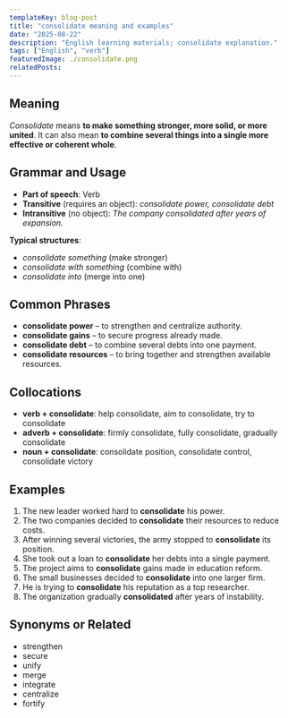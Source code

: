 ```yaml
---
templateKey: blog-post
title: "consolidate meaning and examples"
date: "2025-08-22"
description: "English learning materials; consolidate explanation."
tags: ["English", "verb"]
featuredImage: ./consolidate.png
relatedPosts:
---
```


## Meaning

_Consolidate_ means **to make something stronger, more solid, or more united**. It can also mean **to combine several things into a single more effective or coherent whole**.

## Grammar and Usage

- **Part of speech**: Verb
- **Transitive** (requires an object): _consolidate power, consolidate debt_
- **Intransitive** (no object): _The company consolidated after years of expansion._

**Typical structures**:

- _consolidate something_ (make stronger)
- _consolidate with something_ (combine with)
- _consolidate into_ (merge into one)

## Common Phrases

- **consolidate power** – to strengthen and centralize authority.
- **consolidate gains** – to secure progress already made.
- **consolidate debt** – to combine several debts into one payment.
- **consolidate resources** – to bring together and strengthen available resources.

## Collocations

- **verb + consolidate**: help consolidate, aim to consolidate, try to consolidate
- **adverb + consolidate**: firmly consolidate, fully consolidate, gradually consolidate
- **noun + consolidate**: consolidate position, consolidate control, consolidate victory

## Examples

1. The new leader worked hard to **consolidate** his power.
2. The two companies decided to **consolidate** their resources to reduce costs.
3. After winning several victories, the army stopped to **consolidate** its position.
4. She took out a loan to **consolidate** her debts into a single payment.
5. The project aims to **consolidate** gains made in education reform.
6. The small businesses decided to **consolidate** into one larger firm.
7. He is trying to **consolidate** his reputation as a top researcher.
8. The organization gradually **consolidated** after years of instability.

## Synonyms or Related

- strengthen
- secure
- unify
- merge
- integrate
- centralize
- fortify
